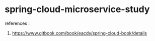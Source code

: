 # spring-cloud-microservice-study

references :
1. https://www.gitbook.com/book/eacdy/spring-cloud-book/details
